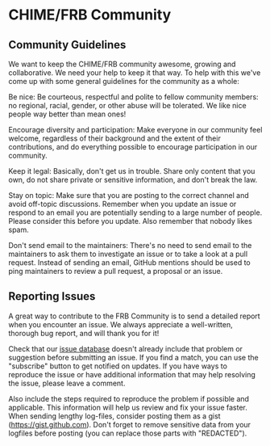 # CHIME/FRB Community

## Community Guidelines
We want to keep the CHIME/FRB community awesome, growing and collaborative. We need your help to keep it that way. To help with this we've come up with some general guidelines for the community as a whole:

Be nice: Be courteous, respectful and polite to fellow community members: no regional, racial, gender, or other abuse will be tolerated. We like nice people way better than mean ones!

Encourage diversity and participation: Make everyone in our community feel welcome, regardless of their background and the extent of their contributions, and do everything possible to encourage participation in our community.

Keep it legal: Basically, don't get us in trouble. Share only content that you own, do not share private or sensitive information, and don't break the law.

Stay on topic: Make sure that you are posting to the correct channel and avoid off-topic discussions. Remember when you update an issue or respond to an email you are potentially sending to a large number of people. Please consider this before you update. Also remember that nobody likes spam.

Don't send email to the maintainers: There's no need to send email to the maintainers to ask them to investigate an issue or to take a look at a pull request. Instead of sending an email, GitHub mentions should be used to ping maintainers to review a pull request, a proposal or an issue.

## Reporting Issues
A great way to contribute to the FRB Community is to send a detailed report when you encounter an issue. We always appreciate a well-written, thorough bug report, and will thank you for it!

Check that our [issue database](https://github.com/chime-frb-open-data/community/issues?q=) doesn't already include that problem or suggestion before submitting an issue. If you find a match, you can use the "subscribe" button to get notified on updates. If you have ways to reproduce the issue or have additional information that may help resolving the issue, please leave a comment.

Also include the steps required to reproduce the problem if possible and applicable. This information will help us review and fix your issue faster. When sending lengthy log-files, consider posting them as a gist (https://gist.github.com). Don't forget to remove sensitive data from your logfiles before posting (you can replace those parts with "REDACTED").
